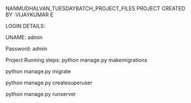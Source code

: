 NANMUDHALVAN_TUESDAYBATCH_PROJECT_FILES
PROJECT CREATED BY :VIJAYKUMAR E

LOGIN DETAILS:

UNAME: admin

Password: admin

Project Running steps:
python manage.py makemigrations

python manage.py migrate

python manage.py createsuperuser

python manage.py runserver